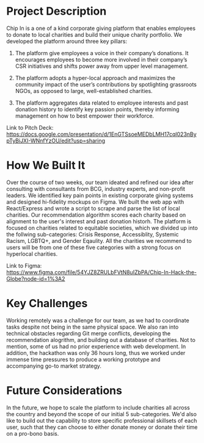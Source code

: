 # Project Description
Chip In is a one of a kind corporate giving platform that enables employees to donate to local charities and build their unique charity portfolio. We developed the platform around three key pillars:
 
1. The platform give employees a voice in their company’s donations. It encourages employees to become more involved in their company’s CSR initiatives and shifts power away from upper level management.

2. The platform adopts a hyper-local approach and maximizes the community impact of the user’s contributions by spotlighting grassroots NGOs, as opposed to large, well-established charities.

3. The platform aggregates data related to employee interests and past donation history to identify key passion points, thereby informing management on how to best empower their workforce.

Link to Pitch Deck: https://docs.google.com/presentation/d/1EnGTSsoeMEDbLMH17cql023nBypTyBiJXI-WNnfYzOU/edit?usp=sharing

# How We Built It

Over the course of two weeks, our team ideated and refined our idea after consulting with consultants from BCG, industry experts, and non-profit leaders. We identified key pain points in existing corporate giving systems and designed hi-fidelity mockups on Figma. We built the web app with React/Express and wrote a script to scrape and parse the list of local charities. Our recommendation algorithm scores each charity based on alignment to the user's interest and past donation historh. The platform is focused on charities related to equitable societies, which we divided up into the follwing sub-categories: Crisis Response, Accessiblity, Systemic Racism, LGBTQ+, and Gender Eqaulity. All the charities we recommend to users will be from one of these five categories with a strong focus on hyperlocal charities.

Link to Figma: https://www.figma.com/file/54YJZ8ZRULbFVtN8uIZbPA/Chip-In-Hack-the-Globe?node-id=1%3A2

# Key Challenges
Working remotely was a challenge for our team, as we had to coordinate tasks despite not being in the same physical space. We also ran into technical obstacles regarding Git merge conflicts, developing the recommendation alogrithm, and building out a database of charities. Not to mention, some of us had no prior experience with web development. In addition, the hackathon was only 36 hours long, thus we worked under immense time pressures to produce a working prototype and accompanying go-to market strategy.

# Future Considerations
In the future, we hope to scale the platform to include charities all across the country and beyond the scope of our initial 5 sub-categories. We'd also like to build out the capability to store specific professional skillsets of each user, such that they can choose to either donate money or donate their time on a pro-bono basis.
